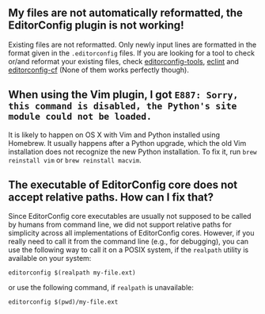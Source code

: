 ## My files are not automatically reformatted, the EditorConfig plugin is not working!

Existing files are not reformatted. Only newly input lines are formatted in the format given in the `.editorconfig` files. If you are looking for a tool to check or/and reformat your existing files, check [editorconfig-tools](https://github.com/treyhunner/editorconfig-tools), [eclint](https://github.com/jedmao/eclint) and [editorconfig-cf](https://github.com/xuhdev/editorconfig-cf) (None of them works perfectly though).

## When using the Vim plugin, I got `E887: Sorry, this command is disabled, the Python's site module could not be loaded.`

It is likely to happen on OS X with Vim and Python installed using Homebrew. It usually happens after a Python upgrade, which the old Vim installation does not recognize the new Python installation. To fix it, run `brew reinstall vim` or `brew reinstall macvim`.

## The executable of EditorConfig core does not accept relative paths. How can I fix that?

Since EditorConfig core executables are usually not supposed to be called by humans from command line, we did not support relative paths for simplicity across all implementations of EditorConfig cores. However, if you really need to call it from the command line (e.g., for debugging), you can use the following way to call it on a POSIX system, if the `realpath` utility is available on your system:

    editorconfig $(realpath my-file.ext)

or use the following command, if `realpath` is unavailable:

    editorconfig $(pwd)/my-file.ext
